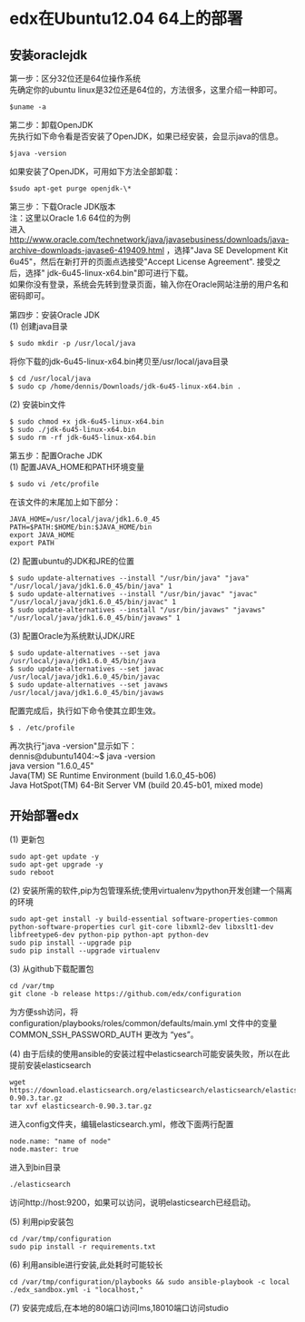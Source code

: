 edx在Ubuntu12.04 64上的部署
======

## 安装oraclejdk

第一步：区分32位还是64位操作系统  
先确定你的ubuntu linux是32位还是64位的，方法很多，这里介绍一种即可。
```
$uname -a
```

第二步：卸载OpenJDK  
先执行如下命令看是否安装了OpenJDK，如果已经安装，会显示java的信息。
```
$java -version
```
如果安装了OpenJDK，可用如下方法全部卸载：
```
$sudo apt-get purge openjdk-\*
```

第三步：下载Oracle JDK版本  
注：这里以Oracle 1.6 64位的为例  
进入 http://www.oracle.com/technetwork/java/javasebusiness/downloads/java-archive-downloads-javase6-419409.html ，选择"Java SE Development Kit 6u45"，然后在新打开的页面点选接受"Accept License Agreement". 接受之后，选择" jdk-6u45-linux-x64.bin"即可进行下载。  
如果你没有登录，系统会先转到登录页面，输入你在Oracle网站注册的用户名和密码即可。

第四步：安装Oracle JDK  
(1) 创建java目录  
```
$ sudo mkdir -p /usr/local/java
```
将你下载的jdk-6u45-linux-x64.bin拷贝至/usr/local/java目录
```
$ cd /usr/local/java
$ sudo cp /home/dennis/Downloads/jdk-6u45-linux-x64.bin .
```

(2) 安装bin文件  
```
$ sudo chmod +x jdk-6u45-linux-x64.bin
$ sudo ./jdk-6u45-linux-x64.bin
$ sudo rm -rf jdk-6u45-linux-x64.bin
```

第五步：配置Orache JDK  
(1) 配置JAVA_HOME和PATH环境变量  
```
$ sudo vi /etc/profile
```
在该文件的末尾加上如下部分：
```
JAVA_HOME=/usr/local/java/jdk1.6.0_45
PATH=$PATH:$HOME/bin:$JAVA_HOME/bin
export JAVA_HOME
export PATH
```

(2) 配置ubuntu的JDK和JRE的位置  
```
$ sudo update-alternatives --install "/usr/bin/java" "java" "/usr/local/java/jdk1.6.0_45/bin/java" 1
$ sudo update-alternatives --install "/usr/bin/javac" "javac" "/usr/local/java/jdk1.6.0_45/bin/javac" 1
$ sudo update-alternatives --install "/usr/bin/javaws" "javaws" "/usr/local/java/jdk1.6.0_45/bin/javaws" 1
```

(3) 配置Oracle为系统默认JDK/JRE  
```
$ sudo update-alternatives --set java /usr/local/java/jdk1.6.0_45/bin/java
$ sudo update-alternatives --set javac /usr/local/java/jdk1.6.0_45/bin/javac
$ sudo update-alternatives --set javaws /usr/local/java/jdk1.6.0_45/bin/javaws
```

配置完成后，执行如下命令使其立即生效。
```
$ . /etc/profile
```
再次执行"java -version"显示如下：  
dennis@dubuntu1404:~$ java -version  
java version "1.6.0_45"  
Java(TM) SE Runtime Environment (build 1.6.0_45-b06)  
Java HotSpot(TM) 64-Bit Server VM (build 20.45-b01, mixed mode)  

## 开始部署edx
(1) 更新包
```
sudo apt-get update -y
sudo apt-get upgrade -y
sudo reboot
```

(2) 安装所需的软件,pip为包管理系统;使用virtualenv为python开发创建一个隔离的环境
```
sudo apt-get install -y build-essential software-properties-common python-software-properties curl git-core libxml2-dev libxslt1-dev libfreetype6-dev python-pip python-apt python-dev
sudo pip install --upgrade pip
sudo pip install --upgrade virtualenv
```

(3) 从github下载配置包
```
cd /var/tmp
git clone -b release https://github.com/edx/configuration
```
为方便ssh访问，将 configuration/playbooks/roles/common/defaults/main.yml 文件中的变量 COMMON_SSH_PASSWORD_AUTH 更改为 “yes”。

(4) 由于后续的使用ansible的安装过程中elasticsearch可能安装失败，所以在此提前安装elasticsearch
```
wget https://download.elasticsearch.org/elasticsearch/elasticsearch/elasticsearch-0.90.3.tar.gz 
tar xvf elasticsearch-0.90.3.tar.gz
```
进入config文件夹，编辑elasticsearch.yml，修改下面两行配置
```
node.name: "name of node"
node.master: true
```
进入到bin目录 
```
./elasticsearch
```
访问http://host:9200，如果可以访问，说明elasticsearch已经启动。

(5) 利用pip安装包
```
cd /var/tmp/configuration
sudo pip install -r requirements.txt
```

(6) 利用ansible进行安装,此处耗时可能较长
```
cd /var/tmp/configuration/playbooks && sudo ansible-playbook -c local ./edx_sandbox.yml -i "localhost,"
```

(7) 安装完成后,在本地的80端口访问lms,18010端口访问studio


